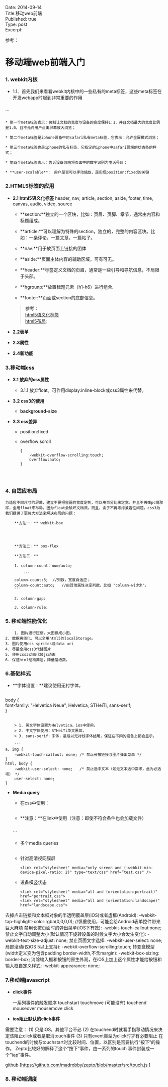 Date: 2014-09-14  
Title:移动web前端   
Published: true  
Type: post  
Excerpt:   

参考：

# 移动端web前端入门

### 1. webkit内核

* 1.1、首先我们来看看webkit内核中的一些私有的meta标签，这些meta标签在开发webapp时起到非常重要的作用
	
	```
<meta content="width=device-width, initial-scale=1.0, maximum-scale=1.0, user-scalable=0;" name="viewport" />
<meta content="yes" name="apple-mobile-web-app-capable" />
<meta content="black" name="apple-mobile-web-app-status-bar-style" />
<meta content="telephone=no" name="format-detection" />
```

	* 第一个meta标签表示：强制让文档的宽度与设备的宽度保持1:1，并且文档最大的宽度比例是1.0，且不允许用户点击屏幕放大浏览；
	
	* 第二个meta标签是iphone设备中的safari私有meta标签，它表示：允许全屏模式浏览；
	
	* 第三个meta标签也是iphone的私有标签，它指定的iphone中safari顶端的状态条的样式；
	
	* 第四个meta标签表示：告诉设备忽略将页面中的数字识别为电话号码；
	
	* **user-scalable**： 用户是否可以手动缩放，是实现position:fixed的关键

### 2.HTML5标签的应用

* **2.1 html5语义化标签**  header, nav, article, section, aside, footer, time, canvas, audio, video, source
  
	* **section:**独立的一个区块，比如：页眉、页脚、章节，通常由内容和标题组成。
	    
	* **article:**可以理解为特殊的section，独立的，完整的内容区块。比如：一条评论，一篇文章，一篇帖子。   
	* **nav:**用于放页面上链接的团体   
	* **aside:**页面主体内容的辅助区域，可有可无。  
	* **header:**标签定义文档的页眉，通常是一些引导和导航信息，不局限于头部。  
	* **hgrounp:**放置标题元素（h1-h6）进行组合.   
	* **footer:**页面或section的底部信息。  

	> **参考：**  
	[html5语义化标签](http://www.rainleaves.com/html/1338.html)   
	[html5布局](http://www.rainleaves.com/html/1701.html);

* **2.2表单**

* **2.3属性**

* **2.4新功能**

###  **3.移动端css**

* **3.1 放弃的css属性**

	* 3.1.1 放弃float。可作用display:inline-block或css3属性来代替。  

* **3.2 css3的使用**

	* **background-size**

* **3.3 css差异**

	* position:fixed
	
	* overflow:scroll
	
		```
		{
			-webkit-overflow-scrolling:touch;
			overflow:auto;
		} 
	```



###  **4. 自适应布局**

	为适应不同尺寸的屏幕，建立不要把容器的宽度定死，可以用百分比来定宽。并且不再像pc端那样，全用float来布局，因为float会破坏文档流。而且，由于不再考虑兼容性问题，css3为我们提供了更强大方法来解决布局的问题：  
 
 		**方法一：** webkit-box
 	
 		
 		
 	
 		**方法二：** box-flex
 	
 		**方法三：** 
 		
 		1. column-count：num/auto;
 		
 			```
 		column-count:3;  //列数，宽度自适应；
 		column-count:auto;   //由其他属性决定列数，比如 "column-width"。
 		```
 		
 		2. column-gap:
 		
 		3. column-rule:
	

###  **5. 移动端性能优化**

		1. 图片进行压缩，大图换成小图。  
	2. 数据离线化，可以全用html5的localStorage。
	3. 图片使用css sprites或data uri
	4. 尽量全用css3代替图片
	5. 使用css3动画代替js动画
	6. 保证html结构简洁，降低层级数。

###  **6.基础样式**

* **字体设置：**建议使用无衬字体，
     
	```
body {   
    font-family: "Helvetica Neue", Helvetica, STHeiTi, sans-serif;   
}
```

	> 1. 英文字体设置为Helvetica，ios中使用，
	> 2. 中文字体使用：STHeiTi华文黑体，
	> 3. sans-serif：宋体，最后以无衬线字体结尾，保证在不同的设备上都会显示。
   
	```
a, img {
    -webkit-touch-callout: none; /* 禁止长按链接与图片弹出菜单 */
}
html, body {
    -webkit-user-select: none;   /* 禁止选中文本（如无文本选中需求，此为必选项） */
    user-select: none;
}
```
* **Media query**

	* 在css中使用：
	
		```
		```

	* **注意：**在link中使用（注意：即使不符合条件也会加载文件）
	
		```
	<link rel="stylesheet" media="screen and (max-width: 600px)" href="small.css" />
	```
	
	* 多个media queries
	
		```
		```
		
	* 针对高清视网膜屏
	
		```
		<link rel="stylesheet" media="only screen and (-webkit-min-device-pixel-ratio: 2)" type="text/css" href=“test.css" />
		```
		
	* 设备橫竖状态
	
		```
		<link rel="stylesheet" media="all and (orientation:portrait)" href="portrait.css"> 
		<link rel="stylesheet" media="all and (orientation:landscape)" href="landscape.css">
		```
		
去掉点击链接和文本框对象的半透明覆盖层(iOS)或者虚框(Android):
-webkit-tap-highlight-color:rgba(0,0,0,0); //慎重使用，可能会给Android表单控件带来巨大麻烦
禁用长按页面时的弹出菜单(iOS下有效):
-webkit-touch-callout:none;
禁止文字自动调整大小(默认情况下旋转设备的时候文字大小会发生变化):
-webkit-text-size-adjust: none;
禁止页面文字选择:
-webkit-user-select: none;
局部滚动(仅iOS 5以上支持):
-webkit-overflow-scrolling:touch;
转变盒模型(width定义变为包含padding border-width,不含margin):
-webkit-box-sizing: border-box;
消除输入框和按钮的原生外观，在iOS上加上这个属性才能给按钮和输入框自定义样式:
-webkit-appearance: none;
	
### 7.移动端javascript

* **click事件**

	一系列事件的触发顺序
  touchstart
  touchmove (可能没有)
  touchend
  mouseover
  mousemove
  click
  
 * **ios阻止默认的click事件**
 
 需要注意： (1) 只是iOS，其他平台不必
(2) 在touchend时就看手指移动情况来决定该阻止click或者是取消touch事件
(3) 只有event类型为click时才有必要阻止
在touchend的时候与touchstart时比较时间、位置，以区别是否要执行“按下”的操作。
Zepto比较好的解释了这个“按下”事件，由一系列的touch  事件封装成一个”tap”事件。

github [https://github.com/madrobby/zepto/blob/master/src/touch.js
]


### **8. 移动端调度**